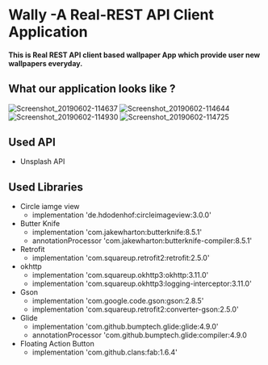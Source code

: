 # Wally -A Real-REST API Client Application
 
#### This is Real REST API client based wallpaper App which provide user new wallpapers everyday.

## What our application looks like ?
![Screenshot_20190602-114637](https://user-images.githubusercontent.com/47271638/58758592-f9f9b600-853a-11e9-8136-95128eaff5d9.png)
![Screenshot_20190602-114644](https://user-images.githubusercontent.com/47271638/58758600-03831e00-853b-11e9-8d65-d7aff2850e83.png)
![Screenshot_20190602-114930](https://user-images.githubusercontent.com/47271638/58758593-fd8d3d00-853a-11e9-8a33-104eb8fd2059.png)
![Screenshot_20190602-114725](https://user-images.githubusercontent.com/47271638/58758601-054ce180-853b-11e9-8547-24c2d67dae9b.png) 


## Used API
* Unsplash API

## Used Libraries 
* Circle iamge view  
   * implementation 'de.hdodenhof:circleimageview:3.0.0'
* Butter Knife 
   * implementation 'com.jakewharton:butterknife:8.5.1'
   * annotationProcessor 'com.jakewharton:butterknife-compiler:8.5.1'
* Retrofit  
   * implementation 'com.squareup.retrofit2:retrofit:2.5.0'
* okhttp 
   * implementation 'com.squareup.okhttp3:okhttp:3.11.0'
   * implementation 'com.squareup.okhttp3:logging-interceptor:3.11.0'
* Gson  
   * implementation 'com.google.code.gson:gson:2.8.5'
   * implementation 'com.squareup.retrofit2:converter-gson:2.5.0'
* Glide 
   * implementation 'com.github.bumptech.glide:glide:4.9.0'
   * annotationProcessor 'com.github.bumptech.glide:compiler:4.9.0
* Floating Action Button 
   * implementation 'com.github.clans:fab:1.6.4'
